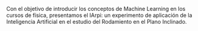Con el objetivo de introducir los conceptos de Machine Learning en los cursos de física, presentamos el IArpi: un experimento de aplicación de la Inteligencia 
Artificial en el estudio del Rodamiento en el Plano Inclinado. 
